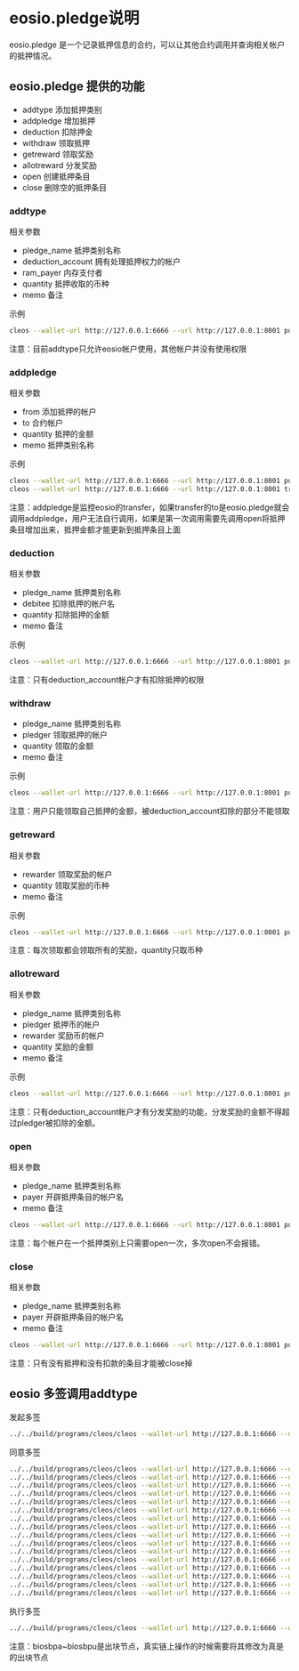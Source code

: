 # eosio.pledge说明

eosio.pledge 是一个记录抵押信息的合约，可以让其他合约调用并查询相关帐户的抵押情况。

## eosio.pledge 提供的功能

- addtype       添加抵押类别
- addpledge     增加抵押
- deduction     扣除押金
- withdraw      领取抵押
- getreward     领取奖励
- allotreward   分发奖励
- open          创建抵押条目
- close         删除空的抵押条目

### addtype

相关参数
- pledge_name           抵押类别名称
- deduction_account     拥有处理抵押权力的帐户
- ram_payer             内存支付者
- quantity              抵押收取的币种
- memo                  备注

示例
```bash
cleos --wallet-url http://127.0.0.1:6666 --url http://127.0.0.1:8001 push action eosio.pledge addtype '["block.out","eosio","eosio","2.0000 EOS","system pledge"]' -p eosio
```

注意：目前addtype只允许eosio帐户使用，其他帐户并没有使用权限

### addpledge

相关参数
- from                  添加抵押的帐户
- to                    合约帐户
- quantity              抵押的金额
- memo                  抵押类别名称

示例
```bash
cleos --wallet-url http://127.0.0.1:6666 --url http://127.0.0.1:8001 push action eosio.pledge open '["block.out","eosforce","testopen"]' -p eosforce
cleos --wallet-url http://127.0.0.1:6666 --url http://127.0.0.1:8001 transfer eosforce eosio.pledge "20000.0000 EOS" "block.out"
```

注意：addpledge是监控eosio的transfer，如果transfer的to是eosio.pledge就会调用addpledge，用户无法自行调用，如果是第一次调用需要先调用open将抵押条目增加出来，抵押金额才能更新到抵押条目上面

### deduction

相关参数
- pledge_name           抵押类别名称
- debitee               扣除抵押的帐户名
- quantity              扣除抵押的金额
- memo                  备注

示例
```bash
cleos --wallet-url http://127.0.0.1:6666 --url http://127.0.0.1:8001 push action eosio.pledge deduction '["block.out","biosbpa","1.0000 EOS","test deduction"]' -p eosio
```

注意：只有deduction_account帐户才有扣除抵押的权限

### withdraw

- pledge_name           抵押类别名称
- pledger               领取抵押的帐户
- quantity              领取的金额
- memo                  备注

示例
```bash
cleos --wallet-url http://127.0.0.1:6666 --url http://127.0.0.1:8001 push action eosio.pledge withdraw '["block.out","eosforce","1.0000 EOS","test withdraw"]' -p eosforce
```

注意：用户只能领取自己抵押的金额，被deduction_account扣除的部分不能领取

### getreward

相关参数
- rewarder              领取奖励的帐户
- quantity              领取奖励的币种
- memo                  备注

示例
```bash
cleos --wallet-url http://127.0.0.1:6666 --url http://127.0.0.1:8001 push action eosio.pledge getreward '["eosforce","5.0000 EOS","test reward"]' -p eosforce
```

注意：每次领取都会领取所有的奖励，quantity只取币种

### allotreward

相关参数
- pledge_name           抵押类别名称
- pledger               抵押币的帐户
- rewarder              奖励币的帐户
- quantity              奖励的金额
- memo                  备注

示例
```bash
cleos --wallet-url http://127.0.0.1:6666 --url http://127.0.0.1:8001 push action eosio.pledge allotreward '["block.out","eosforce","eosforce","1.0000 EOS","test allotreward"]' -p eosio
```

注意：只有deduction_account帐户才有分发奖励的功能，分发奖励的金额不得超过pledger被扣除的金额。

### open

相关参数
- pledge_name           抵押类别名称
- payer                 开辟抵押条目的帐户名
- memo                  备注

```bash
cleos --wallet-url http://127.0.0.1:6666 --url http://127.0.0.1:8001 push action eosio.pledge open '["block.out","eosforce","testopen"]' -p eosforce
```

注意：每个帐户在一个抵押类别上只需要open一次，多次open不会报错。

### close

相关参数
- pledge_name           抵押类别名称
- payer                 开辟抵押条目的帐户名
- memo                  备注

```bash
cleos --wallet-url http://127.0.0.1:6666 --url http://127.0.0.1:8001 push action eosio.pledge close '["block.out","eosforce","testopen"]' -p eosforce
```

注意：只有没有抵押和没有扣款的条目才能被close掉

## eosio 多签调用addtype

发起多签
```bash
../../build/programs/cleos/cleos --wallet-url http://127.0.0.1:6666 --url http://127.0.0.1:8001 multisig propose pledge1 '[{"actor":"biosbpa","permission":"active"},{"actor":"biosbpb","permission":"active"},{"actor":"biosbpc","permission":"active"},{"actor":"biosbpd","permission":"active"},{"actor":"biosbpe","permission":"active"},{"actor":"biosbpf","permission":"active"},{"actor":"biosbpg","permission":"active"},{"actor":"biosbph","permission":"active"},{"actor":"biosbpi","permission":"active"},{"actor":"biosbpj","permission":"active"},{"actor":"biosbpk","permission":"active"},{"actor":"biosbpl","permission":"active"},{"actor":"biosbpm","permission":"active"},{"actor":"biosbpo","permission":"active"},{"actor":"biosbpp","permission":"active"},{"actor":"biosbpq","permission":"active"},{"actor":"biosbpr","permission":"active"},{"actor":"biosbps","permission":"active"},{"actor":"biosbpt","permission":"active"},{"actor":"biosbpu","permission":"active"},{"actor":"biosbpn","permission":"active"}]' '[{"actor":"eosio","permission":"active"}]' eosio.pledge addtype '{"pledge_name":"block.out","deduction_account":"eosio","ram_payer":"eosio","quantity":"2.0000 EOS","memo":"system pledge"}' eosforce
```

同意多签
```bash
../../build/programs/cleos/cleos --wallet-url http://127.0.0.1:6666 --url http://127.0.0.1:8001 multisig approve eosforce pledge1 '{"actor":"biosbpb","permission":"active"}' -p biosbpb@active
../../build/programs/cleos/cleos --wallet-url http://127.0.0.1:6666 --url http://127.0.0.1:8001 multisig approve eosforce pledge1 '{"actor":"biosbpa","permission":"active"}' -p biosbpa@active
../../build/programs/cleos/cleos --wallet-url http://127.0.0.1:6666 --url http://127.0.0.1:8001 multisig approve eosforce pledge1 '{"actor":"biosbpc","permission":"active"}' -p biosbpc@active
../../build/programs/cleos/cleos --wallet-url http://127.0.0.1:6666 --url http://127.0.0.1:8001 multisig approve eosforce pledge1 '{"actor":"biosbpd","permission":"active"}' -p biosbpd@active
../../build/programs/cleos/cleos --wallet-url http://127.0.0.1:6666 --url http://127.0.0.1:8001 multisig approve eosforce pledge1 '{"actor":"biosbpe","permission":"active"}' -p biosbpe@active
../../build/programs/cleos/cleos --wallet-url http://127.0.0.1:6666 --url http://127.0.0.1:8001 multisig approve eosforce pledge1 '{"actor":"biosbpf","permission":"active"}' -p biosbpf@active
../../build/programs/cleos/cleos --wallet-url http://127.0.0.1:6666 --url http://127.0.0.1:8001 multisig approve eosforce pledge1 '{"actor":"biosbpg","permission":"active"}' -p biosbpg@active
../../build/programs/cleos/cleos --wallet-url http://127.0.0.1:6666 --url http://127.0.0.1:8001 multisig approve eosforce pledge1 '{"actor":"biosbph","permission":"active"}' -p biosbph@active
../../build/programs/cleos/cleos --wallet-url http://127.0.0.1:6666 --url http://127.0.0.1:8001 multisig approve eosforce pledge1 '{"actor":"biosbpi","permission":"active"}' -p biosbpi@active
../../build/programs/cleos/cleos --wallet-url http://127.0.0.1:6666 --url http://127.0.0.1:8001 multisig approve eosforce pledge1 '{"actor":"biosbpj","permission":"active"}' -p biosbpj@active
../../build/programs/cleos/cleos --wallet-url http://127.0.0.1:6666 --url http://127.0.0.1:8001 multisig approve eosforce pledge1 '{"actor":"biosbpk","permission":"active"}' -p biosbpk@active
../../build/programs/cleos/cleos --wallet-url http://127.0.0.1:6666 --url http://127.0.0.1:8001 multisig approve eosforce pledge1 '{"actor":"biosbpl","permission":"active"}' -p biosbpl@active
../../build/programs/cleos/cleos --wallet-url http://127.0.0.1:6666 --url http://127.0.0.1:8001 multisig approve eosforce pledge1 '{"actor":"biosbpm","permission":"active"}' -p biosbpm@active
../../build/programs/cleos/cleos --wallet-url http://127.0.0.1:6666 --url http://127.0.0.1:8001 multisig approve eosforce pledge1 '{"actor":"biosbpn","permission":"active"}' -p biosbpn@active
../../build/programs/cleos/cleos --wallet-url http://127.0.0.1:6666 --url http://127.0.0.1:8001 multisig approve eosforce pledge1 '{"actor":"biosbpo","permission":"active"}' -p biosbpo@active
../../build/programs/cleos/cleos --wallet-url http://127.0.0.1:6666 --url http://127.0.0.1:8001 multisig approve eosforce pledge1 '{"actor":"biosbpp","permission":"active"}' -p biosbpp@active
```

执行多签
```bash
../../build/programs/cleos/cleos --wallet-url http://127.0.0.1:6666 --url http://127.0.0.1:8001 multisig exec eosforce pledge1 eosforce
```

注意：biosbpa~biosbpu是出块节点，真实链上操作的时候需要将其修改为真是的出块节点






